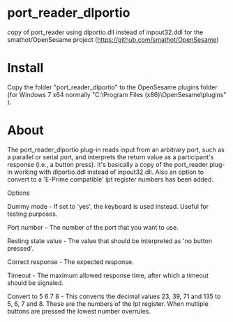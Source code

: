 # port_reader_dlportio
copy of port_reader using dlportio.dll instead of inpout32.ddl for the smathot/OpenSesame project (https://github.com/smathot/OpenSesame)

# Install

Copy the folder "port_reader_dlportio" to the OpenSesame plugins folder (for Windows 7 x64 normally "C:\Program Files (x86)\OpenSesame\plugins" ).

# About

The port_reader_dlportio plug-in reads input from an arbitrary port, such as a parallel or serial port, and interprets the return value as a participant's response (i.e., a button press). It's basically a copy of the port_reader plug-in working with dlportio.ddl instead of inpout32.dll. Also an option to convert to a 'E-Prime compatible' lpt register numbers has been added.

Options

Dummy mode - If set to 'yes', the keyboard is used instead. Useful for testing purposes.

Port number - The number of the port that you want to use.

Resting state value - The value that should be interpreted as 'no button pressed'.

Correct response - The expected response.

Timeout - The maximum allowed response time, after which a timeout should be signaled.

Convert to 5 6 7 8 - This converts the decimal values 23, 39, 71 and 135 to 5, 6, 7 and 8. These are the numbers of the lpt register. When multiple buttons are pressed the lowest number overrules. 

